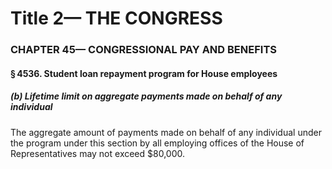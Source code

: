 
# Title 2— THE CONGRESS
### CHAPTER 45— CONGRESSIONAL PAY AND BENEFITS
#### § 4536. Student loan repayment program for House employees
##### (b) Lifetime limit on aggregate payments made on behalf of any individual

The aggregate amount of payments made on behalf of any individual under the program under this section by all employing offices of the House of Representatives may not exceed $80,000.
